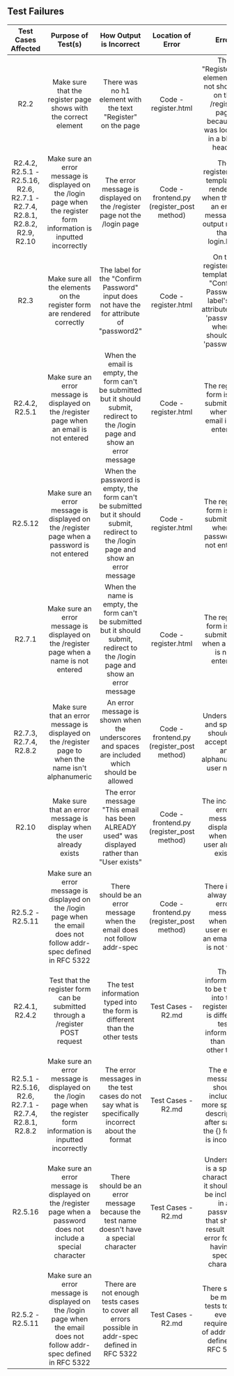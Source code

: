 ## Test Failures

| Test Cases Affected | Purpose of Test(s) | How Output is Incorrect | Location of Error | Error | Fix |
|:-------------------:|:------------------:|:-----------------------:|:-----------------:|:-----:|:---:|
| R2.2 | Make sure that the register page shows with the correct element | There was no h1 element with the text "Register" on the page | Code - register.html | The "Register" h1 element was not showing on the /register page because it was located in a block header | Moved the Register title into the block content section |
| R2.4.2, R2.5.1 - R2.5.16, R2.6, R2.7.1 - R2.7.4, R2.8.1, R2.8.2, R2.9, R2.10 | Make sure an error message is displayed on the /login page when the register form information is inputted incorrectly | The error message is displayed on the /register page not the /login page | Code - frontend.py (register_post method) | The register.html template is rendered when there is an error message to output rather than login.html | Render the login.html template rather than the register.html template if there are errors in the registration process |
| R2.3 | Make sure all the elements on the register form are rendered correctly | The label for the "Confirm Password" input does not have the for attribute of "password2" | Code - register.html | On the register.html template, the "Confirm Password" label's for attribute says 'password' when it should say 'password2' | Changed `<label for="password">Confirm Password</label>` to `<label for="password2">Confirm Password</label>` |
| R2.4.2, R2.5.1 | Make sure an error message is displayed on the /register page when an email is not entered | When the email is empty, the form can't be submitted but it should submit, redirect to the /login page and show an error message | Code - register.html | The register form is not submittable when an email is not entered | Remove the required from `<input class="form-control" name="email" id="email" required>` |
| R2.5.12 | Make sure an error message is displayed on the /register page when a password is not entered | When the password is empty, the form can't be submitted but it should submit, redirect to the /login page and show an error message | Code - register.html | The register form is not submittable when a password is not entered | Remove the required from `<input class="form-control" type="password" name="password" id="password" required>` and `<input class="form-control" type="password" name="password2" id="password2" required>` |
| R2.7.1 | Make sure an error message is displayed on the /register page when a name is not entered | When the name is empty, the form can't be submitted but it should submit, redirect to the /login page and show an error message | Code - register.html | The register form is not submittable when a name is not entered | Remove the required from `<input class="form-control" name="name" id="name">` |
| R2.7.3, R2.7.4, R2.8.2 | Make sure that an error message is displayed on the /register page to when the name isn't alphanumeric | An error message is shown when the underscores and spaces are included which should be allowed | Code - frontend.py (register_post method) |  Underscores and spaces should be accepted in an alphanumeric user name | Adjust the if statement to allow for underscores and spaces in the user name |
| R2.10 | Make sure that an error message is display when the user already exists | The error message "This email has been ALREADY used" was displayed rather than "User exists" | Code - frontend.py (register_post method) | The incorrect error message displayed when the user already exists | Change the error message displayed when the user already exists to "This email has been ALREADY used" |
| R2.5.2 - R2.5.11 | Make sure an error message is displayed on the /login page when the email does not follow addr-spec defined in RFC 5322 | There should be an error message when the email does not follow addr-spec | Code - frontend.py (register_post method) | There is not always an error message when the user enters an email that is not valid | Adjusted the regular expression to be more specific to cover all possible email address errors |
| R2.4.1, R2.4.2 | Test that the register form can be submitted through a /register POST request | The test information typed into the form is different than the other tests | Test Cases - R2.md | The information to be typed into the register form is different test information than the other tests | Changed the information to be typed into the register form to be test_user's information to be more consistent |
| R2.5.1 - R2.5.16, R2.6, R2.7.1 - R2.7.4, R2.8.1, R2.8.2 | Make sure an error message is displayed on the /login page when the register form information is inputted incorrectly | The error messages in the test cases do not say what is specifically incorrect about the format | Test Cases - R2.md | The error messages should include a more specific description after saying the {} format is incorrect | In the error messages, after {} format is incorrect, add a more specific description of the error |
| R2.5.16 | Make sure an error message is displayed on the /register page when a password does not include a special character | There should be an error message because the test name doesn't have a special character | Test Cases - R2.md | Underscore is a special character, so it should not be included in a password that should result in an error for not having a special character | Adjust the password to test from `Test_password` to `Testpassword` |
| R2.5.2 - R2.5.11 | Make sure an error message is displayed on the /login page when the email does not follow addr-spec defined in RFC 5322 | There are not enough tests cases to cover all errors possible in addr-spec defined in RFC 5322 | Test Cases - R2.md | There should be more tests to test every requirement of addr-spec defined in RFC 5322 | Adjusted the test cases to test every requirements in addr-spec defined in RFC 5322 |